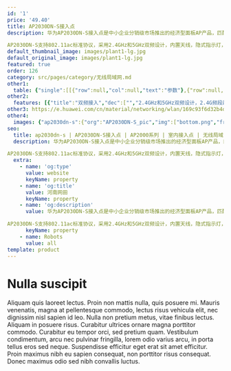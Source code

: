 ```yaml
---
id: '1'
price: '49.40'
title: AP2030DN-S接入点
description: 华为AP2030DN-S接入点是中小企业分销级市场推出的经济型面板AP产品，匹配国标86mm面板设计，可简单快速的安装在86盒上，适用于酒店、公寓、办公室等场所。

AP2030DN-S支持802.11ac标准协议，采用2.4GHz和5GHz双频设计，内置天线，隐式指示灯，滑动面板，美观大方，是构建室内分布式网络的理想产品。
default_thumbnail_image: images/plant1-lg.jpg
default_original_image: images/plant1-lg.jpg
featured: true
order: 126
category: src/pages/category/无线局域网.md
other1: 
  table: {"single":[[{"row":null,"col":null,"text":"参数"},{"row":null,"col":null,"text":"AP2030DN-S"}],[{"row":null,"col":null,"text":"尺寸（长×宽×高）"},{"row":null,"col":null,"text":"120mm × 86mm × 26mm"}],[{"row":null,"col":null,"text":"电源输入"},{"row":null,"col":null,"text":"PoE供电：满足802.3af以太网供电标准"}],[{"row":null,"col":null,"text":"最大功耗"},{"row":null,"col":null,"text":"5.1 W\n说明：实际最大功耗遵照不同国家和地区法规而有所不同。\n"}],[{"row":null,"col":null,"text":"工作温度"},{"row":null,"col":null,"text":"0℃～+40℃"}],[{"row":null,"col":null,"text":"天线类型"},{"row":null,"col":null,"text":"内置全向天线"}],[{"row":null,"col":null,"text":"可同时在线的用户数量"},{"row":null,"col":null,"text":"≤64"}],[{"row":null,"col":null,"text":"最大发射功率"},{"row":null,"col":null,"text":"2.4G：21dBm（组合功率）\n5G：20dBm（组合功率）\n说明：实际发射功率遵照不同国家和地区法规而有所不同。AP2030DN-S为86盒结构，支持适合86盒的国家和地区。\n发射功率支持1dB步长调整，可调范围支持从最大发射功率向下调整至1dBm。\n"}],[{"row":null,"col":null,"text":"MIMO:空间流"},{"row":null,"col":null,"text":"2×2:2"}],[{"row":null,"col":null,"text":"无线协议"},{"row":null,"col":null,"text":"802.11a/b/g/n/ac/ac"}],[{"row":null,"col":null,"text":"最高速率"},{"row":null,"col":null,"text":"1.167Gbps"}]]}
other2:
  features: [{"title":"双频接入","dec":["","2.4GHz和5GHz双频设计，2.4G频段最大速率300Mbps，5G频段最大速率867Mbps，整机速率1.167Gbps",""]},{"title":"安装便捷","dec":["","匹配国标86mm面板设计，滑动面板，便于部署",""]},{"title":"灵活管理","dec":["","完善的用户接入控制能力，可根据用户组策略，基于用户实施访问控制",""]}]
other3: https://e.huawei.com/cn/material/networking/wlan/169c93f6d32b4d0eaf1c670bde3d0846
other4:
  images: {"ap2030dn-s":{"org":"AP2030DN-S_pic","img":["bottom.png","front_left.png","front_right.png","front_top.png","rear_top.png","right.png","stand_left.png","stand_right.png","top.png"]}}
seo:
  title: ap2030dn-s | AP2030DN-S接入点 | AP2000系列 | 室内接入点 | 无线局域网 | 企业网络
  description: 华为AP2030DN-S接入点是中小企业分销级市场推出的经济型面板AP产品，匹配国标86mm面板设计，可简单快速的安装在86盒上，适用于酒店、公寓、办公室等场所。

AP2030DN-S支持802.11ac标准协议，采用2.4GHz和5GHz双频设计，内置天线，隐式指示灯，滑动面板，美观大方，是构建室内分布式网络的理想产品。
  extra:
    - name: 'og:type'
      value: website
      keyName: property
    - name: 'og:title'
      value: 河南网田
      keyName: property
    - name: 'og:description'
      value: 华为AP2030DN-S接入点是中小企业分销级市场推出的经济型面板AP产品，匹配国标86mm面板设计，可简单快速的安装在86盒上，适用于酒店、公寓、办公室等场所。

AP2030DN-S支持802.11ac标准协议，采用2.4GHz和5GHz双频设计，内置天线，隐式指示灯，滑动面板，美观大方，是构建室内分布式网络的理想产品。
      keyName: property
    - name: Robots
      value: all
template: product
---
```


# Nulla suscipit

Aliquam quis laoreet lectus. Proin non mattis nulla, quis posuere mi. Mauris venenatis, magna at pellentesque commodo, lectus risus vehicula elit, nec dignissim nisl sapien id leo. Nulla non pretium metus, vitae finibus lectus. Aliquam in posuere risus. Curabitur ultrices ornare magna porttitor commodo. Curabitur eu tempor orci, sed pretium quam. Vestibulum condimentum, arcu nec pulvinar fringilla, lorem odio varius arcu, in porta tellus eros sed neque. Suspendisse efficitur eget erat sit amet efficitur. Proin maximus nibh eu sapien consequat, non porttitor risus consequat. Donec maximus odio sed nibh convallis luctus.